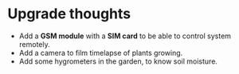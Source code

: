# Upgrade thoughts

- Add a **GSM module** with a **SIM card** to be able to control system remotely.
- Add a camera to film timelapse of plants growing.
- Add some hygrometers in the garden, to know soil moisture.
